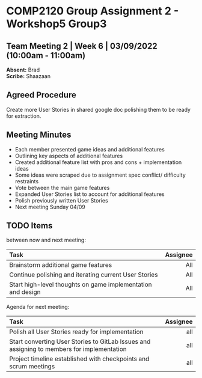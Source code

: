 # COMP2120 Group Assignment 2 - Workshop5 Group3

## Team Meeting 2 | Week 6 | 03/09/2022 (10:00am - 11:00am)
**Absent:**
Brad  
**Scribe:**
Shaazaan
## Agreed Procedure
Create more User Stories in shared google doc polishing them to be ready for extraction.

## Meeting Minutes
- Each member presented game ideas and additional features
- Outlining key aspects of additional features
- Created additional feature list with pros and cons + implementation ideas
- Some ideas were scraped due to assignment spec conflict/ difficulty restraints
- Vote between the main game features
- Expanded User Stories list to account for additional features 
- Polish previously written User Stories
- Next meeting Sunday 04/09

## TODO Items
between now and next meeting:

| Task                                                        | Assignee |
|:------------------------------------------------------------|---------:|
| Brainstorm additional game features                         |      All |
| Continue polishing and iterating current User Stories       |      All |
| Start high-level thoughts on game implementation and design |      All |

Agenda for next meeting:

| Task                                                                                       | Assignee        |
|:-------------------------------------------------------------------------------------------|----------------:|
| Polish all User Stories ready for implementation                                           |             all |
| Start converting User Stories to GitLab Issues and assigning to members for implementation |             all |
| Project timeline established with checkpoints and scrum meetings                           |             all |
